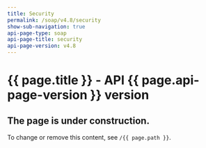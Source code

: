 ```yaml
---
title: Security
permalink: /soap/v4.8/security
show-sub-navigation: true
api-page-type: soap
api-page-title: security
api-page-version: v4.8
---
```


# {{ page.title }} - API {{ page.api-page-version }} version

## The page is under construction.
To change or remove this content, see `/{{ page.path }}`.
